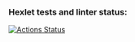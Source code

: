 ### Hexlet tests and linter status:
[![Actions Status](https://github.com/tihhan/frontend-project-lvl1/workflows/hexlet-check/badge.svg)](https://github.com/tihhan/frontend-project-lvl1/actions)